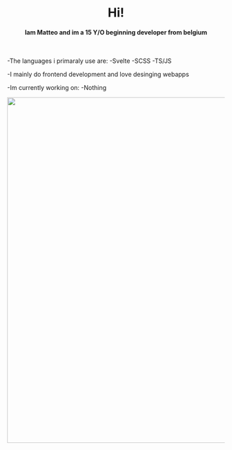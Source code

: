 <h1 align="center">Hi!</h1>
<h4 align="center">Iam Matteo and im a 15 Y/O beginning developer from belgium</h4>

<br>

-The languages i primaraly use are:
     -Svelte
     -SCSS
     -TS/JS

-I mainly do frontend development and love desinging webapps

-Im currently working on:
     -Nothing

<a href="https://github.com/ryo-ma/github-profile-trophy" align="center">
    <img align="center" width=800 src="https://github-profile-trophy.vercel.app/?username=matte0s&column=8&theme=radical&no-frame=true"/>
</a>
